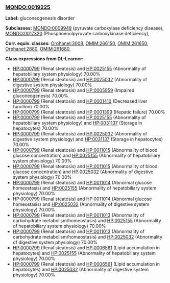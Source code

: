 
### [MONDO:0019225](http://purl.obolibrary.org/obo/MONDO_0019225)
**Label:** gluconeogenesis disorder

**Subclasses:** [MONDO:0009949](http://purl.obolibrary.org/obo/MONDO_0009949) (pyruvate carboxylase deficiency disease), [MONDO:0017320](http://purl.obolibrary.org/obo/MONDO_0017320) (Phosphoenolpyruvate carboxykinase deficiency), 

**Corr. equiv. classes:** [Orphanet:3008](http://www.orpha.net/ORDO/Orphanet_3008), [OMIM:266150](http://purl.obolibrary.org/obo/OMIM_266150), [OMIM:261650](http://purl.obolibrary.org/obo/OMIM_261650), [Orphanet:2880](http://www.orpha.net/ORDO/Orphanet_2880), [OMIM:261680](http://purl.obolibrary.org/obo/OMIM_261680), 

**Class expressions from DL-Learner:**

- [HP:0000799](http://purl.obolibrary.org/obo/HP_0000799) (Renal steatosis) and [HP:0025155](http://purl.obolibrary.org/obo/HP_0025155) (Abnormality of hepatobiliary system physiology) 70.00%
- [HP:0000799](http://purl.obolibrary.org/obo/HP_0000799) (Renal steatosis) and [HP:0025032](http://purl.obolibrary.org/obo/HP_0025032) (Abnormality of digestive system physiology) 70.00%
- [HP:0000799](http://purl.obolibrary.org/obo/HP_0000799) (Renal steatosis) and [HP:0005959](http://purl.obolibrary.org/obo/HP_0005959) (Impaired gluconeogenesis) 70.00%
- [HP:0000799](http://purl.obolibrary.org/obo/HP_0000799) (Renal steatosis) and [HP:0001410](http://purl.obolibrary.org/obo/HP_0001410) (Decreased liver function) 70.00%
- [HP:0000799](http://purl.obolibrary.org/obo/HP_0000799) (Renal steatosis) and [HP:0001399](http://purl.obolibrary.org/obo/HP_0001399) (Hepatic failure) 70.00%
- [HP:0000799](http://purl.obolibrary.org/obo/HP_0000799) (Renal steatosis) and [HP:0025155](http://purl.obolibrary.org/obo/HP_0025155) (Abnormality of hepatobiliary system physiology) and [HP:0031137](http://purl.obolibrary.org/obo/HP_0031137) (Storage in hepatocytes) 70.00%
- [HP:0000799](http://purl.obolibrary.org/obo/HP_0000799) (Renal steatosis) and [HP:0025032](http://purl.obolibrary.org/obo/HP_0025032) (Abnormality of digestive system physiology) and [HP:0031137](http://purl.obolibrary.org/obo/HP_0031137) (Storage in hepatocytes) 70.00%
- [HP:0000799](http://purl.obolibrary.org/obo/HP_0000799) (Renal steatosis) and [HP:0011015](http://purl.obolibrary.org/obo/HP_0011015) (Abnormality of blood glucose concentration) and [HP:0025155](http://purl.obolibrary.org/obo/HP_0025155) (Abnormality of hepatobiliary system physiology) 70.00%
- [HP:0000799](http://purl.obolibrary.org/obo/HP_0000799) (Renal steatosis) and [HP:0011015](http://purl.obolibrary.org/obo/HP_0011015) (Abnormality of blood glucose concentration) and [HP:0025032](http://purl.obolibrary.org/obo/HP_0025032) (Abnormality of digestive system physiology) 70.00%
- [HP:0000799](http://purl.obolibrary.org/obo/HP_0000799) (Renal steatosis) and [HP:0011014](http://purl.obolibrary.org/obo/HP_0011014) (Abnormal glucose homeostasis) and [HP:0025155](http://purl.obolibrary.org/obo/HP_0025155) (Abnormality of hepatobiliary system physiology) 70.00%
- [HP:0000799](http://purl.obolibrary.org/obo/HP_0000799) (Renal steatosis) and [HP:0011014](http://purl.obolibrary.org/obo/HP_0011014) (Abnormal glucose homeostasis) and [HP:0025032](http://purl.obolibrary.org/obo/HP_0025032) (Abnormality of digestive system physiology) 70.00%
- [HP:0000799](http://purl.obolibrary.org/obo/HP_0000799) (Renal steatosis) and [HP:0011013](http://purl.obolibrary.org/obo/HP_0011013) (Abnormality of carbohydrate metabolism/homeostasis) and [HP:0025155](http://purl.obolibrary.org/obo/HP_0025155) (Abnormality of hepatobiliary system physiology) 70.00%
- [HP:0000799](http://purl.obolibrary.org/obo/HP_0000799) (Renal steatosis) and [HP:0011013](http://purl.obolibrary.org/obo/HP_0011013) (Abnormality of carbohydrate metabolism/homeostasis) and [HP:0025032](http://purl.obolibrary.org/obo/HP_0025032) (Abnormality of digestive system physiology) 70.00%
- [HP:0000799](http://purl.obolibrary.org/obo/HP_0000799) (Renal steatosis) and [HP:0006561](http://purl.obolibrary.org/obo/HP_0006561) (Lipid accumulation in hepatocytes) and [HP:0025155](http://purl.obolibrary.org/obo/HP_0025155) (Abnormality of hepatobiliary system physiology) 70.00%
- [HP:0000799](http://purl.obolibrary.org/obo/HP_0000799) (Renal steatosis) and [HP:0006561](http://purl.obolibrary.org/obo/HP_0006561) (Lipid accumulation in hepatocytes) and [HP:0025032](http://purl.obolibrary.org/obo/HP_0025032) (Abnormality of digestive system physiology) 70.00%


